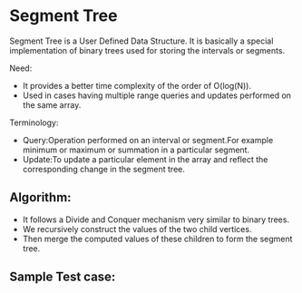 # Segment Tree

Segment Tree is a User Defined Data Structure. It is basically a special implementation of binary trees used for storing the intervals or segments.

Need:

- It provides a better time complexity of the order of O(log(N)).
- Used in cases having multiple range queries and updates performed on the same array.

Terminology:

- Query:Operation performed on an interval or segment.For example minimum or maximum or summation in a particular segment.
- Update:To update a particular element in the array and reflect the corresponding change in the segment tree.

## Algorithm:

- It follows a Divide and Conquer mechanism very similar to binary trees.
- We recursively construct the values of the two child vertices.
- Then merge the computed values of these children to form the segment tree.

## Sample Test case:
